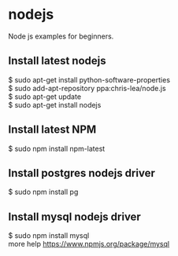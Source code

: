 nodejs
======

Node js examples for beginners.


Install latest nodejs
-------------------------------------------------------------
$ sudo apt-get install python-software-properties<br>
$ sudo add-apt-repository ppa:chris-lea/node.js<br>
$ sudo apt-get update<br>
$ sudo apt-get install nodejs<br>

Install latest NPM
--------------------------------------------------------------
$ sudo npm install npm-latest

Install postgres nodejs driver
--------------------------------------------------------------
$ sudo npm install pg

Install mysql nodejs driver
--------------------------------------------------------------
$ sudo npm install mysql<br>
more help https://www.npmjs.org/package/mysql


